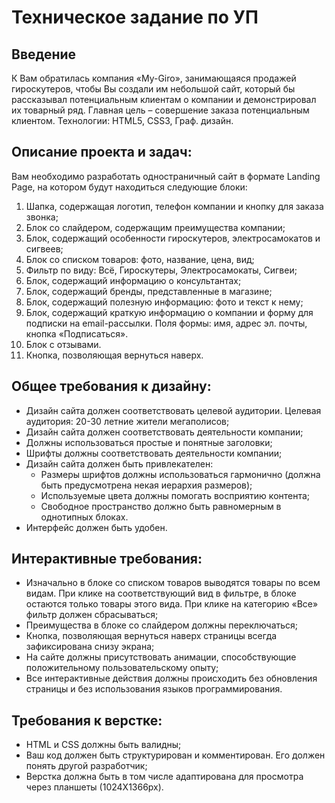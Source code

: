 # Техническое задание по УП

## Введение
К Вам обратилась компания «My-Giro», занимающаяся продажей гироскутеров, чтобы Вы создали им небольшой сайт, который бы рассказывал потенциальным клиентам о компании и демонстрировал их товарный ряд. Главная цель – совершение заказа потенциальным клиентом. 
Технологии: HTML5, CSS3, Граф. дизайн.

## Описание проекта и задач:
Вам необходимо разработать одностраничный сайт в формате Landing Page, на котором будут находиться следующие блоки:
1. Шапка, содержащая логотип, телефон компании и кнопку для заказа звонка;
2. Блок со слайдером, содержащим преимущества компании;
3. Блок, содержащий особенности гироскутеров, электросамокатов и сигвеев;
4. Блок со списком товаров: фото, название, цена, вид;
5. Фильтр по виду: Всё, Гироскутеры, Электросамокаты, Сигвеи;
6. Блок, содержащий информацию о консультантах;
7. Блок, содержащий бренды, представленные в магазине;
8. Блок, содержащий полезную информацию: фото и текст к нему;
9. Блок, содержащий краткую информацию о компании и форму для подписки на email-рассылки. Поля формы: имя, адрес эл. почты, кнопка «Подписаться».
10. Блок с отзывами.
11. Кнопка, позволяющая вернуться наверх.

## Общее требования к дизайну:
- Дизайн сайта должен соответствовать целевой аудитории. Целевая аудитория: 20-30 летние жители мегаполисов;
- Дизайн сайта должен соответствовать деятельности компании;
- Должны использоваться простые и понятные заголовки;
- Шрифты должны соответствовать деятельности компании;
- Дизайн сайта должен быть привлекателен: 
  - Размеры шрифтов должны использоваться гармонично (должна быть предусмотрена некая иерархия размеров);
  - Используемые цвета должны помогать восприятию контента;
  - Свободное пространство должно быть равномерным в однотипных блоках.
- Интерфейс должен быть удобен.

## Интерактивные требования:
- Изначально в блоке со списком товаров выводятся товары по всем видам. При клике на соответствующий вид в фильтре, в блоке остаются только товары этого вида. При клике на категорию «Все» фильтр должен сбрасываться;
- Преимущества в блоке со слайдером должны переключаться;
- Кнопка, позволяющая вернуться наверх страницы всегда зафиксирована снизу экрана;
- На сайте должны присутствовать анимации, способствующие положительному пользовательскому опыту;
- Все интерактивные действия должны происходить без обновления страницы и без использования языков программирования.

## Требования к верстке:
- HTML и CSS должны быть валидны;
- Ваш код должен быть структурирован и комментирован. Его должен понять другой разработчик;
- Верстка должна быть в том числе адаптирована для просмотра через планшеты (1024X1366px).

